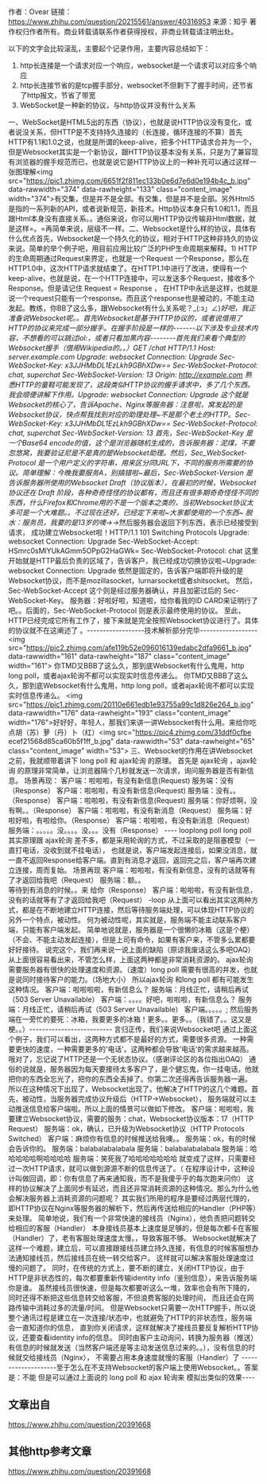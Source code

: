 作者：Ovear
链接：https://www.zhihu.com/question/20215561/answer/40316953
来源：知乎
著作权归作者所有。商业转载请联系作者获得授权，非商业转载请注明出处。

以下的文字会比较滚乱，主要起个记录作用，主要内容总结如下：
1. http长连接是一个请求对应一个响应，websocket是一个请求可以对应多个响应
2. http长连接节省的是tcp握手部分，websocket不但剩下了握手时间，还节省了http报文，节省了带宽
3. WebSocket是一种新的协议，与http协议并没有什么关系


一、WebSocket是HTML5出的东西（协议），也就是说HTTP协议没有变化，或者说没关系，但HTTP是不支持持久连接的（长连接，循环连接的不算）首先HTTP有1.1和1.0之说，也就是所谓的keep-alive，把多个HTTP请求合并为一个，但是Websocket其实是一个新协议，跟HTTP协议基本没有关系，只是为了兼容现有浏览器的握手规范而已，也就是说它是HTTP协议上的一种补充可以通过这样一张图理解&lt;img src="https://pic1.zhimg.com/6651f2f811ec133b0e6d7e6d0e194b4c_b.jpg" data-rawwidth="374" data-rawheight="133" class="content_image" width="374"&gt;有交集，但是并不是全部。有交集，但是并不是全部。另外Html5是指的一系列新的API，或者说新规范，新技术。Http协议本身只有1.0和1.1，而且跟Html本身没有直接关系。。通俗来说，你可以用HTTP协议传输非Html数据，就是这样=。=再简单来说，层级不一样。二、Websocket是什么样的协议，具体有什么优点首先，Websocket是一个持久化的协议，相对于HTTP这种非持久的协议来说。简单的举个例子吧，用目前应用比较广泛的PHP生命周期来解释。1) HTTP的生命周期通过Request来界定，也就是一个Request 一个Response，那么在HTTP1.0中，这次HTTP请求就结束了。在HTTP1.1中进行了改进，使得有一个keep-alive，也就是说，在一个HTTP连接中，可以发送多个Request，接收多个Response。但是请记住 Request = Response ， 在HTTP中永远是这样，也就是说一个request只能有一个response。而且这个response也是被动的，不能主动发起。教练，你BB了这么多，跟Websocket有什么关系呢？_(:з」∠)_好吧，我正准备说Websocket呢。。首先Websocket是基于HTTP协议的，或者说借用了HTTP的协议来完成一部分握手。在握手阶段是一样的-------以下涉及专业技术内容，不想看的可以跳过lol:，或者只看加黑内容--------首先我们来看个典型的Websocket握手（借用Wikipedia的。。）GET /chat HTTP/1.1
Host: server.example.com
Upgrade: websocket
Connection: Upgrade
Sec-WebSocket-Key: x3JJHMbDL1EzLkh9GBhXDw==
Sec-WebSocket-Protocol: chat, superchat
Sec-WebSocket-Version: 13
Origin: http://example.com
熟悉HTTP的童鞋可能发现了，这段类似HTTP协议的握手请求中，多了几个东西。我会顺便讲解下作用。Upgrade: websocket
Connection: Upgrade
这个就是Websocket的核心了，告诉Apache、Nginx等服务器：注意啦，窝发起的是Websocket协议，快点帮我找到对应的助理处理~不是那个老土的HTTP。Sec-WebSocket-Key: x3JJHMbDL1EzLkh9GBhXDw==
Sec-WebSocket-Protocol: chat, superchat
Sec-WebSocket-Version: 13
首先，Sec-WebSocket-Key 是一个Base64 encode的值，这个是浏览器随机生成的，告诉服务器：泥煤，不要忽悠窝，我要验证尼是不是真的是Websocket助理。然后，Sec_WebSocket-Protocol 是一个用户定义的字符串，用来区分同URL下，不同的服务所需要的协议。简单理解：今晚我要服务A，别搞错啦~最后，Sec-WebSocket-Version 是告诉服务器所使用的Websocket Draft（协议版本），在最初的时候，Websocket协议还在 Draft 阶段，各种奇奇怪怪的协议都有，而且还有很多期奇奇怪怪不同的东西，什么Firefox和Chrome用的不是一个版本之类的，当初Websocket协议太多可是一个大难题。。不过现在还好，已经定下来啦~大家都使用的一个东西~ 脱水：服务员，我要的是13岁的噢→_→然后服务器会返回下列东西，表示已经接受到请求， 成功建立Websocket啦！HTTP/1.1 101 Switching Protocols
Upgrade: websocket
Connection: Upgrade
Sec-WebSocket-Accept: HSmrc0sMlYUkAGmm5OPpG2HaGWk=
Sec-WebSocket-Protocol: chat
这里开始就是HTTP最后负责的区域了，告诉客户，我已经成功切换协议啦~Upgrade: websocket
Connection: Upgrade
依然是固定的，告诉客户端即将升级的是Websocket协议，而不是mozillasocket，lurnarsocket或者shitsocket。
然后，Sec-WebSocket-Accept 这个则是经过服务器确认，并且加密过后的 Sec-WebSocket-Key。
服务器：好啦好啦，知道啦，给你看我的ID CARD来证明行了吧。。后面的，Sec-WebSocket-Protocol 则是表示最终使用的协议。
至此，HTTP已经完成它所有工作了，接下来就是完全按照Websocket协议进行了。具体的协议就不在这阐述了
。------------------技术解析部分完毕------------------
&lt;img src="https://pic2.zhimg.com/afe119b52e096016139edabc2dfa9661_b.jpg" data-rawwidth="161" data-rawheight="187" class="content_image" width="161"&gt;
你TMD又BBB了这么久，那到底Websocket有什么鬼用，http long poll，或者ajax轮询不都可以实现实时信息传递么。
你TMD又BBB了这么久，那到底Websocket有什么鬼用，http long poll，或者ajax轮询不都可以实现实时信息传递么。
&lt;img src="https://pic1.zhimg.com/20110e661edb1e93755a99c1d826e264_b.jpg" data-rawwidth="176" data-rawheight="193" class="content_image"
width="176"&gt;好好好，年轻人，那我们来讲一讲Websocket有什么用。来给你吃点胡（苏）萝（丹）卜（红）&lt;img src="https://pic4.zhimg.com/31ddf0cfbe
ecef21568d85ca60b5f1ff_b.jpg" data-rawwidth="53" data-rawheight="65" class="content_image" width="53"&gt;
三、Websocket的作用在讲Websocket之前，我就顺带着讲下 long poll 和 ajax轮询 的原理。
首先是 ajax轮询 ，ajax轮询 的原理非常简单，让浏览器隔个几秒就发送一次请求，询问服务器是否有新信息。
场景再现：
客户端：啦啦啦，有没有新信息(Request)
服务端：没有（Response）
客户端：啦啦啦，有没有新信息(Request)
服务端：没有。。（Response）
客户端：啦啦啦，有没有新信息(Request)
服务端：你好烦啊，没有啊。。（Response）
客户端：啦啦啦，有没有新消息（Request）
服务端：好啦好啦，有啦给你。（Response）
客户端：啦啦啦，有没有新消息（Request）
服务端：。。。。。没。。。。没。。。没有（Response） ----
looplong poll long poll 
其实原理跟 ajax轮询 差不多，都是采用轮询的方式，不过采取的是阻塞模型（一直打电话，没收到就不挂电话），
也就是说，客户端发起连接后，如果没消息，就一直不返回Response给客户端。直到有消息才返回，返回完之后，客户端再次建立连接，周而复始。
场景再现
客户端：啦啦啦，有没有新信息，没有的话就等有了才返回给我吧（Request）
服务端：额。。  
等待到有消息的时候。。来 给你（Response）
客户端：啦啦啦，有没有新信息，没有的话就等有了才返回给我吧（Request） -loop
从上面可以看出其实这两种方式，都是在不断地建立HTTP连接，然后等待服务端处理，可以体现HTTP协议的另外一个特点，被动性。
何为被动性呢，其实就是，服务端不能主动联系客户端，只能有客户端发起。
简单地说就是，服务器是一个很懒的冰箱（这是个梗）（不会、不能主动发起连接），但是上司有命令，如果有客户来，不管多么累都要好好接待。
说完这个，我们再来说一说上面的缺陷（原谅我废话这么多吧OAQ）从上面很容易看出来，不管怎么样，上面这两种都是非常消耗资源的。
ajax轮询 需要服务器有很快的处理速度和资源。（速度）long poll 需要有很高的并发，也就是说同时接待客户的能力。（场地大小）
所以ajax轮询 和long poll 都有可能发生这种情况。
客户端：啦啦啦啦，有新信息么？
服务端：月线正忙，请稍后再试（503 Server Unavailable）
客户端：。。。。好吧，啦啦啦，有新信息么？
服务端：月线正忙，请稍后再试（503 Server Unavailable）
客户端。。。。。;
然后服务端在一旁忙的要死：冰箱，我要更多的冰箱！更多。。更多。。（我错了。。这又是梗。。）--------------------------
言归正传，我们来说Websocket吧
通过上面这个例子，我们可以看出，这两种方式都不是最好的方式，需要很多资源。
一种需要更快的速度，一种需要更多的'电话'。这两种都会导致'电话'的需求越来越高。
哦对了，忘记说了HTTP还是一个无状态协议。（感谢评论区的各位指出OAQ）
通俗的说就是，服务器因为每天要接待太多客户了，是个健忘鬼，你一挂电话，他就把你的东西全忘光了，把你的东西全丢掉了。你第二次还得再告诉服务器一遍。
所以在这种情况下出现了，Websocket出现了。他解决了HTTP的这几个难题。首先，被动性，当服务器完成协议升级后（HTTP->Websocket），
服务端就可以主动推送信息给客户端啦。所以上面的情景可以做如下修改。
客户端：啦啦啦，我要建立Websocket协议，需要的服务：chat，Websocket协议版本：17（HTTP Request）
服务端：ok，确认，已升级为Websocket协议（HTTP Protocols Switched）
客户端：麻烦你有信息的时候推送给我噢。。
服务端：ok，有的时候会告诉你的。
服务端：balabalabalabala
服务端：balabalabalabala
服务端：哈哈哈哈哈啊哈哈哈哈
服务端：笑死我了哈哈哈哈哈哈哈
就变成了这样，只需要经过一次HTTP请求，就可以做到源源不断的信息传送了。（
在程序设计中，这种设计叫做回调，即：你有信息了再来通知我，而不是我傻乎乎的每次跑来问你）
这样的协议解决了上面同步有延迟，而且还非常消耗资源的这种情况。那么为什么他会解决服务器上消耗资源的问题呢？
其实我们所用的程序是要经过两层代理的，即HTTP协议在Nginx等服务器的解析下，然后再传送给相应的Handler（PHP等）来处理。
简单地说，我们有一个非常快速的接线员（Nginx），他负责把问题转交给相应的客服（Handler）
本身接线员基本上速度是足够的，但是每次都卡在客服（Handler）了，老有客服处理速度太慢。，导致客服不够。
Websocket就解决了这样一个难题，建立后，可以直接跟接线员建立持久连接，有信息的时候客服想办法通知接线员，然后接线员在统一转交给客户。
这样就可以解决客服处理速度过慢的问题了。
同时，在传统的方式上，要不断的建立，关闭HTTP协议，由于HTTP是非状态性的，每次都要重新传输identity info（鉴别信息），来告诉服务端你是谁。
虽然接线员很快速，但是每次都要听这么一堆，效率也会有所下降的，同时还得不断把这些信息转交给客服，不但浪费客服的处理时间，
而且还会在网路传输中消耗过多的流量/时间。
但是Websocket只需要一次HTTP握手，所以说整个通讯过程是建立在一次连接/状态中，也就避免了HTTP的非状态性，服务端会一直知道你的信息，
直到你关闭请求，这样就解决了接线员要反复解析HTTP协议，还要查看identity info的信息。
同时由客户主动询问，转换为服务器（推送）有信息的时候就发送（当然客户端还是等主动发送信息过来的。。），没有信息的时候就交给接线员（Nginx），
不需要占用本身速度就慢的客服（Handler）了
--------------------至于怎么在不支持Websocket的客户端上使用Websocket。。答案是：不能
但是可以通过上面说的 long poll 和 ajax 轮询来 模拟出类似的效果----



## 文章出自
https://www.zhihu.com/question/20391668

## 其他http参考文章

https://www.zhihu.com/question/20391668
